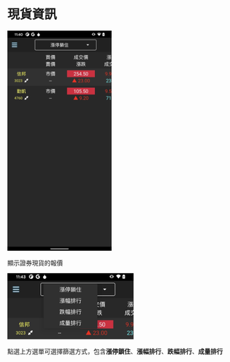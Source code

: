 # 現貨資訊

<img src="/img/stock_price.webp"
     height="500"
     alt="Stock price">

顯示證券現貨的報價


<img src="/img/stock_price_1.webp"
     height="150"
     alt="sSock price filter list">

點選上方選單可選擇篩選方式，包含**漲停鎖住**、**漲幅排行**、**跌幅排行**、**成量排行**